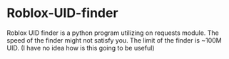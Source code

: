 # Roblox-UID-finder
Roblox UID finder is a python program utilizing on requests module. The speed of the finder might not satisfy you. The limit of the finder is ~100M UID.
(I have no idea how is this going to be useful)
